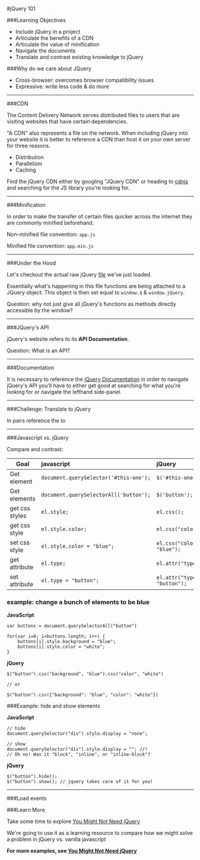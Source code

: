 #jQuery 101

###Learning Objectives

* Include jQuery in a project
* Articulate the benefits of a CDN
* Articulate the value of minification
* Navigate the documents
* Translate and contrast existing knowledge to jQuery


###Why do we care about JQuery

- Cross-browser: overcomes browser compatibility issues
- Expressive: write less code & do more

---

###CDN

The Content Delivery Network serves distributed files to users that are visiting websites that have certain dependencies.

"A CDN" also represents a file on the network. When including jQuery into your website it is better to reference a CDN than host it on your own server for three reasons.

* Distribution
* Parallelism
* Caching

Find the jQuery CDN either by googling "JQuery CDN" or heading to [cdnjs](https://cdnjs.com/) and searching for the JS library you're looking for.

---

###Minification

In order to make the transfer of certain files quicker across the internet they are commonly minified beforehand.

Non-minified file convention: `app.js`

Minified file convention: `app.min.js`

---

###Under the Hood


Let's checkout the actual raw jQuery [file](http://code.jquery.com/jquery-2.1.3.js) we've just loaded.

Essentially what's happening in this file functions are being attached to a JQuery object. This object is then set equal to `window.$` & `window.jQuery`.

Question: why not just give all jQuery's functions as methods directly accessible by the window? 

---

###JQuery's API

jQuery's website refers to its **API Documentation**.

Question: What is an API?

---

###Documentation

It is necessary to reference the [jQuery Documentation](api.jquery.com) in order to navigate jQuery's API you'll have to either get good at searching for what you're looking for or navigate the lefthand side-panel.

---

###Challenge: Translate to jQuery

In pairs reference the to 

---

###Javascript vs. jQuery



Compare and contrast:

| Goal | javascript | jQuery |
| ---- |:-----------|:-------|
| Get element | `document.querySelector('#this-one');` | `$('#this-one');` |
| Get elements | `document.querySelectorAll('button');` | `$('button');` |
| get css styles | `el.style;` | `el.css();` |
| get css style | `el.style.color;` | `el.css("color");` |
| set css style | `el.style.color = "blue";` | `el.css("color", "blue");` |
| get attribute | `el.type;` | `el.attr("type");` |
| set attribute | `el.type = "button";` | `el.attr("type", "button");` |


### example: change a bunch of elements to be blue

**JavaScript**

```
var buttons = document.querySelectorAll("button")

for(var i=0; i<buttons.length; i++) {
    buttons[i].style.background = "blue";
    buttons[i].style.color = "white";
}

```

**jQuery**

```
$("button").css("background", "blue").css("color", "white")

// or

$("button").css({"background": "blue", "color": "white"})
```

###Example: hide and show elements

**JavaScript**

```
// hide
document.querySelector("div").style.display = "none";

// show
document.querySelector("div").style.display = ""; //!
// Oh no! Was it "block", "inline", or "inline-block"?

```

**jQuery**

```
$("button").hide();
$("button").show(); // jquery takes care of it for you!
```
---

###Load events

###Learn More

Take some time to explore [You Might Not Need jQuery](youmightnotneedjquery.com)

We're going to use it as a learning resource to compare how we might solve a problem in jQuery vs. vanilla javascript

**For more examples, see [You Might Not Need jQuery](youmightnotneedjquery.com)**